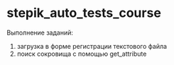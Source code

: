# stepik_auto_tests_course

Выполнение заданий:
1) загрузка в форме регистрации текстового файла
2) поиск сокровища с помощью get_attribute